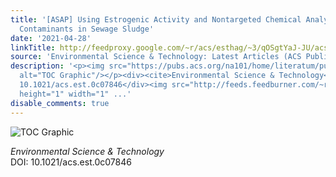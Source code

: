 ```yaml
---
title: '[ASAP] Using Estrogenic Activity and Nontargeted Chemical Analysis to Identify
  Contaminants in Sewage Sludge'
date: '2021-04-28'
linkTitle: http://feedproxy.google.com/~r/acs/esthag/~3/qOSgtYaJ-JU/acs.est.0c07846
source: 'Environmental Science & Technology: Latest Articles (ACS Publications)'
description: '<p><img src="https://pubs.acs.org/na101/home/literatum/publisher/achs/journals/content/esthag/0/esthag.ahead-of-print/acs.est.0c07846/20210428/images/medium/es0c07846_0004.gif"
  alt="TOC Graphic"/></p><div><cite>Environmental Science & Technology</cite></div><div>DOI:
  10.1021/acs.est.0c07846</div><img src="http://feeds.feedburner.com/~r/acs/esthag/~4/qOSgtYaJ-JU"
  height="1" width="1" ...'
disable_comments: true
---
```

<p><img src="https://pubs.acs.org/na101/home/literatum/publisher/achs/journals/content/esthag/0/esthag.ahead-of-print/acs.est.0c07846/20210428/images/medium/es0c07846_0004.gif" alt="TOC Graphic"/></p><div><cite>Environmental Science & Technology</cite></div><div>DOI: 10.1021/acs.est.0c07846</div><img src="http://feeds.feedburner.com/~r/acs/esthag/~4/qOSgtYaJ-JU" height="1" width="1" ...
